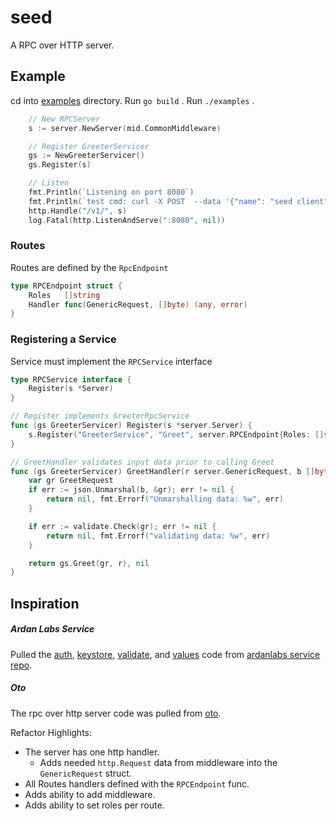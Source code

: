 # seed
A RPC over HTTP server. 

## Example

cd into [examples](./examples) directory. Run `go build` . Run `./examples` .

```go
	// New RPCServer
	s := server.NewServer(mid.CommonMiddleware)

	// Register GreeterServicer
	gs := NewGreeterServicer()
	gs.Register(s)

	// Listen
	fmt.Println(`Listening on port 8080`)
	fmt.Println(`test cmd: curl -X POST  --data '{"name": "seed client"}' http://localhost:8080/v1/GreeterService.Greet`)
	http.Handle("/v1/", s)
	log.Fatal(http.ListenAndServe(":8080", nil))

```

### Routes
Routes are defined by the `RpcEndpoint`

```go
type RPCEndpoint struct {
	Roles   []string
	Handler func(GenericRequest, []byte) (any, error)
}
```

### Registering a Service
Service must implement the `RPCService` interface

```go
type RPCService interface {
	Register(s *Server)
}

// Register implements GreeterRpcService
func (gs GreeterServicer) Register(s *server.Server) {
	s.Register("GreeterService", "Greet", server.RPCEndpoint{Roles: []string{}, Handler: gs.GreetHandler})
}
```

```go
// GreetHandler validates input data prior to calling Greet
func (gs GreeterServicer) GreetHandler(r server.GenericRequest, b []byte) (any, error) {
	var gr GreetRequest
	if err := json.Unmarshal(b, &gr); err != nil {
		return nil, fmt.Errorf("Unmarshalling data: %w", err)
	}

	if err := validate.Check(gr); err != nil {
		return nil, fmt.Errorf("validating data: %w", err)
	}

	return gs.Greet(gr, r), nil
}
```

## Inspiration

##### Ardan Labs Service 
Pulled the [auth](./auth), [keystore](./keystore/), [validate](./validate/), and [values](./values/) code from [ardanlabs service repo](https://github.com/ardanlabs/service.git).

##### Oto
The rpc over http server code was pulled from [oto](https://github.com/pacedotdev/oto).

Refactor Highlights:
- The server has one http handler.
    - Adds needed `http.Request` data from middleware into the `GenericRequest` struct.
- All Routes handlers defined with the `RPCEndpoint` func.
- Adds ability to add middleware.
- Adds ability to set roles per route.
